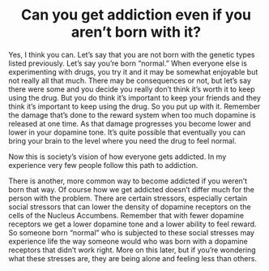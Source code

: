 <h1><center>Can you get addiction even if you aren’t born with it?</center></h1>

Yes, I think you can. Let’s say that you are not born with the genetic types listed previously. Let’s say you’re born “normal.” When everyone else is experimenting with drugs, you try it and it may be somewhat enjoyable but not really all that much. There may be consequences or not, but let’s say there were some and you decide you really don’t think it’s worth it to keep using the drug. But you do think it’s important to keep your friends and they think it’s important to keep using the drug. So you put up with it. Remember the damage that’s done to the reward system when too much dopamine is released at one time. As that damage progresses you become lower and lower in your dopamine tone. It’s quite possible that eventually you can bring your brain to the level where you need the drug to feel normal.

Now this is society’s vision of how everyone gets addicted. In my experience very few people follow this path to addiction.

There is another, more common way to become addicted if you weren’t born that way. Of course how we get addicted doesn’t differ much for the person with the problem. There are certain stressors, especially certain social stressors that can lower the density of dopamine receptors on the cells of the Nucleus Accumbens. Remember that with fewer dopamine receptors we get a lower dopamine tone and a lower ability to feel reward. So someone born “normal” who is subjected to these social stresses may experience life the way someone would who was born with a dopamine receptors that didn’t work right. More on this later, but if you’re wondering what these stresses are, they are being alone and feeling less than others.

